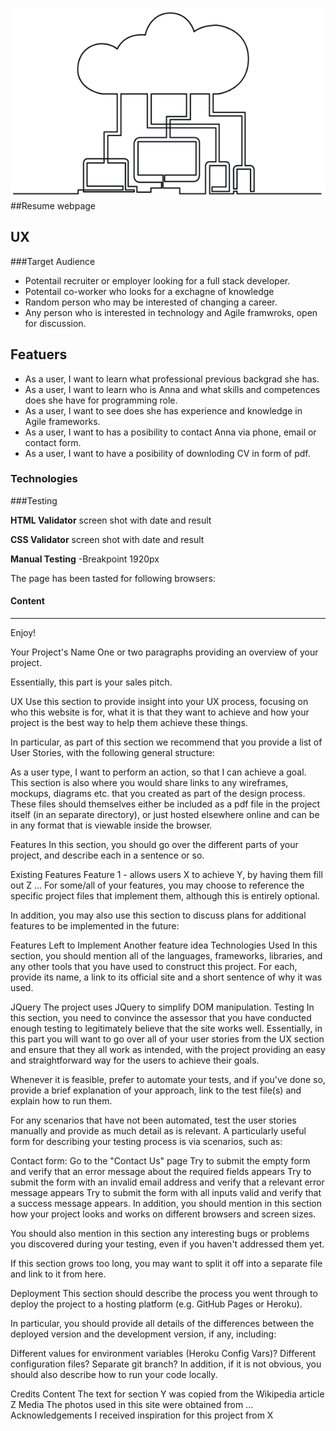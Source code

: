 <!--<img src="https://codeinstitute.s3.amazonaws.com/fullstack/ci_logo_small.png" style="margin: 0;"> -->

![image](/assets/images/backend-image-md.png)
##Resume webpage
## UX

###Target Audience
- Potentail recruiter or employer looking for a full stack developer.
- Potentail co-worker who looks for a exchagne of knowledge
- Random person who may be interested of changing a career.
- Any person who is interested in technology and Agile framwroks, open for discussion.

## Featuers 

- As a user, I want to learn what professional previous backgrad she has.
- As a user, I want to learn who is Anna and what skills and competences does she have for programming role.
- As a user, I want to see does she has experience and knowledge in Agile frameworks.
- As a user, I want to has a posibility to contact Anna via phone, email or contact form.
- As a user, I want to have a posibility of downloding CV in form of pdf.

### Technologies


###Testing

**HTML Validator**
screen shot with date and result

**CSS Validator**
screen shot with date and result

**Manual Testing**
-Breakpoint 1920px

The page has been tasted for following browsers: 

#### Content

--------

Enjoy!


Your Project's Name
One or two paragraphs providing an overview of your project.

Essentially, this part is your sales pitch.


UX
Use this section to provide insight into your UX process, focusing on who this website is for, what it is that they want to achieve and how your project is the best way to help them achieve these things.

In particular, as part of this section we recommend that you provide a list of User Stories, with the following general structure:

As a user type, I want to perform an action, so that I can achieve a goal.
This section is also where you would share links to any wireframes, mockups, diagrams etc. that you created as part of the design process. These files should themselves either be included as a pdf file in the project itself (in an separate directory), or just hosted elsewhere online and can be in any format that is viewable inside the browser.

Features
In this section, you should go over the different parts of your project, and describe each in a sentence or so.

Existing Features
Feature 1 - allows users X to achieve Y, by having them fill out Z
...
For some/all of your features, you may choose to reference the specific project files that implement them, although this is entirely optional.

In addition, you may also use this section to discuss plans for additional features to be implemented in the future:

Features Left to Implement
Another feature idea
Technologies Used
In this section, you should mention all of the languages, frameworks, libraries, and any other tools that you have used to construct this project. For each, provide its name, a link to its official site and a short sentence of why it was used.

JQuery
The project uses JQuery to simplify DOM manipulation.
Testing
In this section, you need to convince the assessor that you have conducted enough testing to legitimately believe that the site works well. Essentially, in this part you will want to go over all of your user stories from the UX section and ensure that they all work as intended, with the project providing an easy and straightforward way for the users to achieve their goals.

Whenever it is feasible, prefer to automate your tests, and if you've done so, provide a brief explanation of your approach, link to the test file(s) and explain how to run them.

For any scenarios that have not been automated, test the user stories manually and provide as much detail as is relevant. A particularly useful form for describing your testing process is via scenarios, such as:

Contact form:
Go to the "Contact Us" page
Try to submit the empty form and verify that an error message about the required fields appears
Try to submit the form with an invalid email address and verify that a relevant error message appears
Try to submit the form with all inputs valid and verify that a success message appears.
In addition, you should mention in this section how your project looks and works on different browsers and screen sizes.

You should also mention in this section any interesting bugs or problems you discovered during your testing, even if you haven't addressed them yet.

If this section grows too long, you may want to split it off into a separate file and link to it from here.

Deployment
This section should describe the process you went through to deploy the project to a hosting platform (e.g. GitHub Pages or Heroku).

In particular, you should provide all details of the differences between the deployed version and the development version, if any, including:

Different values for environment variables (Heroku Config Vars)?
Different configuration files?
Separate git branch?
In addition, if it is not obvious, you should also describe how to run your code locally.

Credits
Content
The text for section Y was copied from the Wikipedia article Z
Media
The photos used in this site were obtained from ...
Acknowledgements
I received inspiration for this project from X
